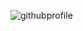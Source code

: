 
![githubprofile](https://user-images.githubusercontent.com/77904387/123481356-9800c300-d5d1-11eb-8caa-b4b7b27b70e4.gif)

